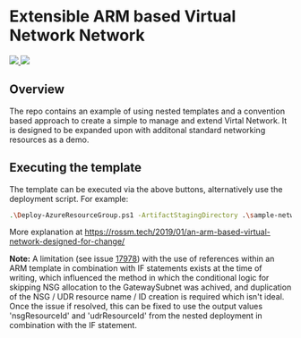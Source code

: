 
# Extensible ARM based Virtual Network Network



<a href="https://portal.azure.com/#create/Microsoft.Template/uri/https%3A%2F%2Fraw.githubusercontent.com%2Fross-mcdermott%2Fazure-network-with-arm%2Fmaster%2Fsimple-network%2Fazuredeploy.json" target="_blank">
    <img src="http://azuredeploy.net/deploybutton.png"/> 
</a>

<a href="http://armviz.io/#/?load=https%3A%2F%2Fraw.githubusercontent.com%2Fross-mcdermott%2Fazure-network-with-arm%master%2Fsimple-network%2Fazuredeploy.json" target="_blank">
    <img src="http://armviz.io/visualizebutton.png"/> 
</a>

## Overview
The repo contains an example of using nested templates and a convention based approach to create a simple to manage and extend Virtal Network. It is designed to be expanded upon with additonal standard networking resources as a demo.

## Executing the template

The template can be executed via the above buttons, alternatively use the deployment script. For example:

```bash
.\Deploy-AzureResourceGroup.ps1 -ArtifactStagingDirectory .\sample-network -ResourceGroupLocation "Australia East" -UploadArtifacts
```

More explanation at https://rossm.tech/2019/01/an-arm-based-virtual-network-designed-for-change/

**Note:**
A limitation (see issue [17978](https://github.com/MicrosoftDocs/azure-docs/issues/17878)) with the use of references within an ARM template in combination with IF statements exists at the time of writing, which influenced the method in which the conditional logic for skipping NSG allocation to the GatewaySubnet was achived, and duplication of the NSG / UDR resource name / ID creation is required which isn't ideal. Once the issue if resolved, this can be fixed to use the output values 'nsgResourceId' and 'udrResourceId' from the nested deployment in combination with the IF statement.


